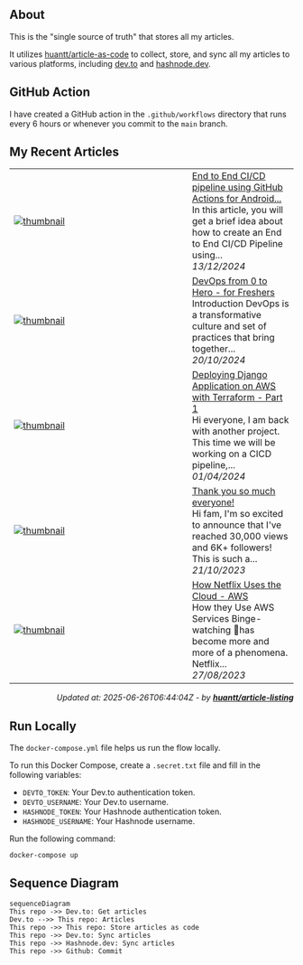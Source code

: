 ## About
This is the "single source of truth" that stores all my articles.

It utilizes [huantt/article-as-code](https://github.com/huantt/article-as-code) to collect, store, and sync all my articles to various platforms, including [dev.to](https://dev.to) and [hashnode.dev](https://hashnode.dev).

## GitHub Action
I have created a GitHub action in the `.github/workflows` directory that runs every 6 hours or whenever you commit to the `main` branch.

## My Recent Articles

<table>
        <tr>
            <td width="300px">
                <a href="https://dev.to/devcloudninjas/end-to-end-cicd-pipeline-using-github-actions-for-android-application-36i5">
                    <img src="https://dynamic-thumbnail-dev-to.vercel.app/article/2155560/thumbnail?t=2025-06-26%2006%3a44%3a04.195367977%20%2b0000%20UTC%20m%3d%2b0.261341424" alt="thumbnail">
                </a>
            </td>
            <td>
                <a href="https://dev.to/devcloudninjas/end-to-end-cicd-pipeline-using-github-actions-for-android-application-36i5">End to End CI/CD pipeline using GitHub Actions for Android...</a>
                <div>In this article, you will get a brief idea about how to create an End to End CI/CD Pipeline using...</div>
                <div><i>13/12/2024</i></div>
            </td>
        </tr>
        <tr>
            <td width="300px">
                <a href="https://dev.to/devcloudninjas/devops-from-0-to-hero-for-freshers-3mj4">
                    <img src="https://dynamic-thumbnail-dev-to.vercel.app/article/2045502/thumbnail?t=2025-06-26%2006%3a44%3a04.195367977%20%2b0000%20UTC%20m%3d%2b0.261341424" alt="thumbnail">
                </a>
            </td>
            <td>
                <a href="https://dev.to/devcloudninjas/devops-from-0-to-hero-for-freshers-3mj4">DevOps from 0 to Hero - for Freshers</a>
                <div>Introduction   DevOps is a transformative culture and set of practices that bring together...</div>
                <div><i>20/10/2024</i></div>
            </td>
        </tr>
        <tr>
            <td width="300px">
                <a href="https://dev.to/softwaresennin/deploying-django-application-on-aws-with-terraform-1j7e">
                    <img src="https://dynamic-thumbnail-dev-to.vercel.app/article/1807518/thumbnail?t=2025-06-26%2006%3a44%3a04.195367977%20%2b0000%20UTC%20m%3d%2b0.261341424" alt="thumbnail">
                </a>
            </td>
            <td>
                <a href="https://dev.to/softwaresennin/deploying-django-application-on-aws-with-terraform-1j7e">Deploying Django Application on AWS with Terraform - Part 1</a>
                <div>Hi everyone, I am back with another project. This time we will be working on a CICD pipeline,...</div>
                <div><i>01/04/2024</i></div>
            </td>
        </tr>
        <tr>
            <td width="300px">
                <a href="https://dev.to/softwaresennin/thank-you-so-much-everyone-p7j">
                    <img src="https://dynamic-thumbnail-dev-to.vercel.app/article/1642194/thumbnail?t=2025-06-26%2006%3a44%3a04.195367977%20%2b0000%20UTC%20m%3d%2b0.261341424" alt="thumbnail">
                </a>
            </td>
            <td>
                <a href="https://dev.to/softwaresennin/thank-you-so-much-everyone-p7j">Thank you so much everyone!</a>
                <div>Hi fam, I&#39;m so excited to announce that I&#39;ve reached 30,000 views and 6K&#43; followers! This is such a...</div>
                <div><i>21/10/2023</i></div>
            </td>
        </tr>
        <tr>
            <td width="300px">
                <a href="https://dev.to/aws-builders/how-netflix-uses-the-cloud-aws-191c">
                    <img src="https://dynamic-thumbnail-dev-to.vercel.app/article/1581112/thumbnail?t=2025-06-26%2006%3a44%3a04.195367977%20%2b0000%20UTC%20m%3d%2b0.261341424" alt="thumbnail">
                </a>
            </td>
            <td>
                <a href="https://dev.to/aws-builders/how-netflix-uses-the-cloud-aws-191c">How Netflix Uses the Cloud - AWS</a>
                <div>How they Use AWS Services   Binge-watching 🍿has become more and more of a phenomena. Netflix...</div>
                <div><i>27/08/2023</i></div>
            </td>
        </tr>
</table>

<div align="right">

*Updated at: 2025-06-26T06:44:04Z - by **[huantt/article-listing](https://github.com/huantt/article-listing)***

</div>


## Run Locally
The `docker-compose.yml` file helps us run the flow locally.

To run this Docker Compose, create a `.secret.txt` file and fill in the following variables:
- `DEVTO_TOKEN`: Your Dev.to authentication token.
- `DEVTO_USERNAME`: Your Dev.to username.
- `HASHNODE_TOKEN`: Your Hashnode authentication token.
- `HASHNODE_USERNAME`: Your Hashnode username.

Run the following command:
```shell
docker-compose up
```

## Sequence Diagram
```mermaid
sequenceDiagram
This repo ->> Dev.to: Get articles
Dev.to -->> This repo: Articles
This repo ->> This repo: Store articles as code
This repo ->> Dev.to: Sync articles
This repo ->> Hashnode.dev: Sync articles
This repo ->> Github: Commit
```